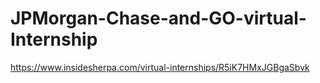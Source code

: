 # JPMorgan-Chase-and-GO-virtual-Internship
https://www.insidesherpa.com/virtual-internships/R5iK7HMxJGBgaSbvk
